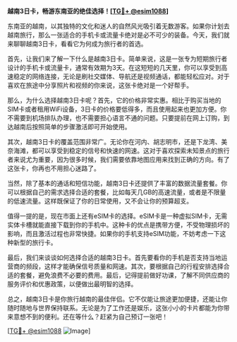 **越南3日卡，畅游东南亚的绝佳选择！[[TG💪+ @esim1088](https://t.me/s/esim1088)]**

东南亚的越南，以其独特的文化和迷人的自然风光吸引着无数游客。如果你计划去越南旅行，那么一张适合的手机卡或流量卡绝对是必不可少的装备。今天，我们就来聊聊越南3日卡，看看它为何成为旅行者的首选。

首先，让我们来了解一下什么是越南3日卡。简单来说，这是一张专为短期旅行者设计的手机卡或流量卡，通常有效期为3天。在这短短的几天里，你可以享受到高速稳定的网络连接，无论是刷社交媒体、导航还是视频通话，都能轻松应对。对于喜欢在旅途中分享照片和视频的你来说，这张卡绝对是一个好帮手。

那么，为什么选择越南3日卡呢？首先，它的价格非常实惠。相比于购买当地的SIM卡或者租用WiFi设备，3日卡的价格要低得多，而且使用起来也更加方便。你不需要到机场排队办理，也不需要担心语言不通的问题。只要提前在网上订购，到达越南后按照简单的步骤激活即可开始使用。

其次，越南3日卡的覆盖范围非常广。无论你在河内、胡志明市，还是下龙湾、美奈海滩，都可以享受到稳定的信号和快速的网速。这对于喜欢探索未知景点的旅行者来说尤为重要，因为很多时候，我们需要依靠地图应用来找到正确的方向。有了这张卡，你再也不用担心迷路了。

当然，除了基本的通话和短信功能，越南3日卡还提供了丰富的数据流量套餐。你可以根据自己的需求选择合适的套餐，比如每天几GB的高速流量，或者是不限量的低速流量。这样既保证了你的日常使用，又不会让你的预算超支。

值得一提的是，现在市面上还有eSIM卡的选择。eSIM卡是一种虚拟SIM卡，无需实体卡槽就能直接下载到你的手机中。这种卡的优点是携带方便，不受物理损坏的影响，而且激活过程也非常快捷。如果你的手机支持eSIM功能，不妨考虑一下这种新型的旅行卡。

最后，我们来谈谈如何选择合适的越南3日卡。首先要看你的手机是否支持当地运营商的频段，这样才能确保信号质量和网速。其次，要根据自己的行程安排选择合适的套餐，避免浪费不必要的费用。最后，记得提前做好功课，了解不同供应商的服务评价和优惠政策，以便做出最明智的选择。

总之，越南3日卡是你旅行越南的最佳伴侣。它不仅能让旅途更加便捷，还能让你随时随地与世界保持联系。无论是为了工作还是娱乐，这张小小的卡片都能为你带来意想不到的便利。还在等什么？赶紧为自己预订一张吧！

[[TG💪+ @esim1088](https://t.me/s/esim1088) ![Image](https://i.postimg.cc/4NQfJmqS/Snipaste-2025-05-13-00-14-12.png)]